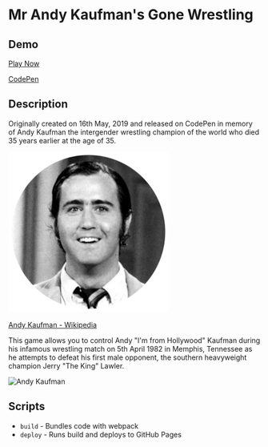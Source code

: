 # Mr Andy Kaufman's Gone Wrestling

## Demo

[Play Now](https://stevemeredith.com/andy-kaufman-wrestling-game)

[CodePen](https://codepen.io/steveeeie/details/yWbPPO)

## Description

Originally created on 16th May, 2019 and released on CodePen in memory of Andy Kaufman the intergender wrestling champion of the world who died 35 years earlier at the age of 35.

<img src="https://github.com/Steveeeie/andy-kaufman-wrestling-game/blob/master/README-andy.png?raw=true" alt="Andy Kaufman" width="320px" />

[Andy Kaufman - Wikipedia](https://en.wikipedia.org/wiki/Andy_Kaufman)

This game allows you to control Andy "I'm from Hollywood" Kaufman during his infamous wrestling match on 5th April 1982 in Memphis, Tennessee as he attempts to defeat his first male opponent, the southern heavyweight champion Jerry "The King" Lawler.

<img src="https://github.com/Steveeeie/andy-kaufman-wrestling-game/blob/master/README-gif.gif?raw=true" alt="Andy Kaufman" width="640px" />

## Scripts

- `build` - Bundles code with webpack
- `deploy` - Runs build and deploys to GitHub Pages

